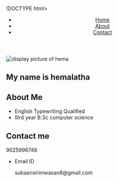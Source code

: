 !DOCTYPE html>
<html lang="en">
<head>
<meta charset="UTF-8">
<meta name="viewport" content="width=device-width, initial-scale=1.0">
<title>Introduction to Myself </title>
<link rel="stylesheet" href="css/style.css">
</head>
<body>
<header>
<nav>
<ul>
<li><a href="#intro">Home</a></li>
<li><a href="#about">About</a></li>
<li><a href="#contact">Contact</a></li>
</ul>
</nav>
</header>
<main>
<section id="intro">
<div class="Container">
<img src="Images/hema.jpg" alt="display picture of hema">
<h2>My name is hemalatha</h2>
</div> 
</section>

<section id="about">
<div class="container">
<h1>About Me</h1>
<ul>
<li>English Typewriting Qualified</li>
<li>IIIrd year B.Sc
computer science</li>
</ul>
</div>
</section>

<section id="contact">
<div class="container">
<h1>Contact me</h1><p>9025996748</p>
<ul>
<li>Email ID</li><p>subasrisiriniwasan8@gmail.com</p>
</ul>
</div>
</section>

</main>
</body>
</html>
